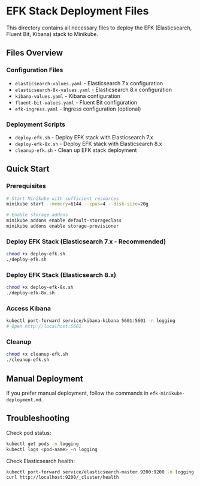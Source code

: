 # EFK Stack Deployment Files

This directory contains all necessary files to deploy the EFK (Elasticsearch, Fluent Bit, Kibana) stack to Minikube.

## Files Overview

### Configuration Files
- `elasticsearch-values.yaml` - Elasticsearch 7.x configuration
- `elasticsearch-8x-values.yaml` - Elasticsearch 8.x configuration  
- `kibana-values.yaml` - Kibana configuration
- `fluent-bit-values.yaml` - Fluent Bit configuration
- `efk-ingress.yaml` - Ingress configuration (optional)

### Deployment Scripts
- `deploy-efk.sh` - Deploy EFK stack with Elasticsearch 7.x
- `deploy-efk-8x.sh` - Deploy EFK stack with Elasticsearch 8.x
- `cleanup-efk.sh` - Clean up EFK stack deployment

## Quick Start

### Prerequisites
```bash
# Start Minikube with sufficient resources
minikube start --memory=6144 --cpus=4 --disk-size=20g

# Enable storage addons
minikube addons enable default-storageclass
minikube addons enable storage-provisioner
```

### Deploy EFK Stack (Elasticsearch 7.x - Recommended)
```bash
chmod +x deploy-efk.sh
./deploy-efk.sh
```

### Deploy EFK Stack (Elasticsearch 8.x)
```bash
chmod +x deploy-efk-8x.sh
./deploy-efk-8x.sh
```

### Access Kibana
```bash
kubectl port-forward service/kibana-kibana 5601:5601 -n logging
# Open http://localhost:5601
```

### Cleanup
```bash
chmod +x cleanup-efk.sh
./cleanup-efk.sh
```

## Manual Deployment

If you prefer manual deployment, follow the commands in `efk-minikube-deployment.md`.

## Troubleshooting

Check pod status:
```bash
kubectl get pods -n logging
kubectl logs <pod-name> -n logging
```

Check Elasticsearch health:
```bash
kubectl port-forward service/elasticsearch-master 9200:9200 -n logging
curl http://localhost:9200/_cluster/health
```